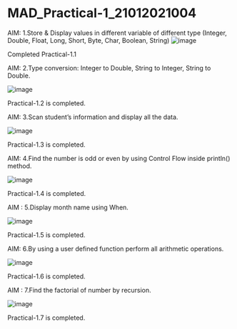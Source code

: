 # MAD_Practical-1_21012021004
AIM: 1.Store & Display values in different variable of different type (Integer, Double, Float, Long, Short, Byte, Char, Boolean, String)
![image](https://github.com/Sajid59004/MAD_Practical-1_21012021004/assets/97504754/4350912d-7a7e-45bf-9c7b-52ace34b0bf7)


Completed Practical-1.1

AIM: 2.Type conversion:
Integer to Double, String to Integer, String to Double.

![image](https://github.com/Sajid59004/MAD_Practical-1_21012021004/assets/97504754/403cab3f-d438-4067-bfc7-8c5dce34ecae)

Practical-1.2 is completed.

AIM: 3.Scan student’s information and display all the data.

![image](https://github.com/Sajid59004/MAD_Practical-1_21012021004/assets/97504754/c8ea09f2-0e93-470c-9f17-70e28b8209da)

Practical-1.3 is completed.

AIM: 4.Find the number is odd or even by using Control Flow inside println() method.

![image](https://github.com/Sajid59004/MAD_Practical-1_21012021004/assets/97504754/69b6ecbb-cc0d-49d6-8413-2a962c62c81a)

Practical-1.4 is completed.

AIM : 5.Display month name using When.

![image](https://github.com/Sajid59004/MAD_Practical-1_21012021004/assets/97504754/823b4b73-5af5-4caf-8c1a-f6f9b1f85add)

Practical-1.5 is completed.

AIM:  6.By using a user defined function perform all arithmetic operations.

![image](https://github.com/Sajid59004/MAD_Practical-1_21012021004/assets/97504754/c13be5f6-1cb4-4a59-aa13-b0146d48971f)

Practical-1.6 is completed.

AIM : 7.Find the factorial of number by recursion. 

![image](https://github.com/Sajid59004/MAD_Practical-1_21012021004/assets/97504754/5a863699-9ef3-4d68-84c2-d6d5e72cf731)

Practical-1.7 is completed.
